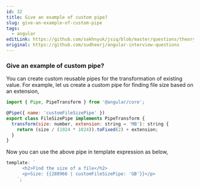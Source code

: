 ```yaml
---
id: 32
title: Give an example of custom pipe?
slug: give-an-example-of-custom-pipe
tags:
  - angular
editLink: https://github.com/sakhnyuk/jsiq/blob/master/questions/theory/angular/32.md
original: https://github.com/sudheerj/angular-interview-questions
---
```


### Give an example of custom pipe?

You can create custom reusable pipes for the transformation of existing value. For example, let us create a custom pipe for finding file size based on an extension,

```javascript
import { Pipe, PipeTransform } from '@angular/core';

@Pipe({ name: 'customFileSizePipe' })
export class FileSizePipe implements PipeTransform {
  transform(size: number, extension: string = 'MB'): string {
    return (size / (1024 * 1024)).toFixed(2) + extension;
  }
}
```

Now you can use the above pipe in template expression as below,

```javascript
template: `
      <h2>Find the size of a file</h2>
      <p>Size: {{288966 | customFileSizePipe: 'GB'}}</p>
    `;
```